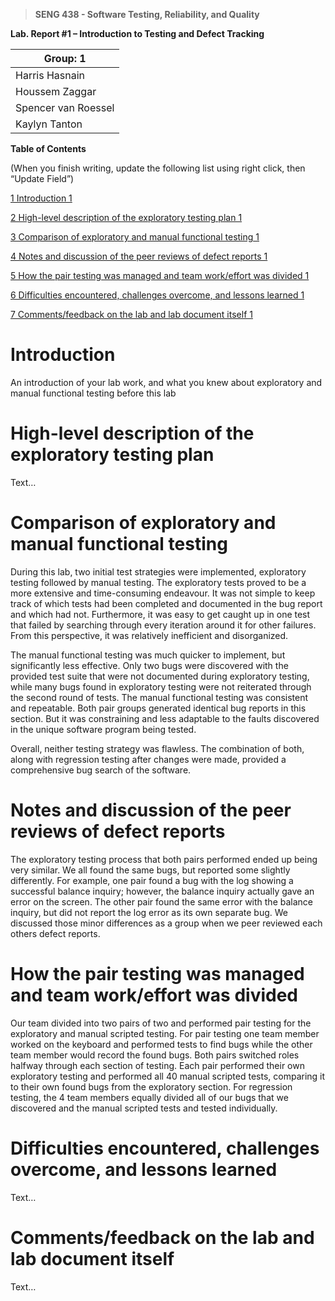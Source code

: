 >   **SENG 438 - Software Testing, Reliability, and Quality**

**Lab. Report \#1 – Introduction to Testing and Defect Tracking**

| Group: 1     |
|-----------------|
| Harris Hasnain               |   
| Houssem Zaggar             |   
| Spencer van Roessel               |   
| Kaylyn Tanton               |   


**Table of Contents**

(When you finish writing, update the following list using right click, then
“Update Field”)

[1 Introduction	1](#_Toc439194677)

[2 High-level description of the exploratory testing plan	1](#_Toc439194678)

[3 Comparison of exploratory and manual functional testing	1](#_Toc439194679)

[4 Notes and discussion of the peer reviews of defect reports	1](#_Toc439194680)

[5 How the pair testing was managed and team work/effort was
divided	1](#_Toc439194681)

[6 Difficulties encountered, challenges overcome, and lessons
learned	1](#_Toc439194682)

[7 Comments/feedback on the lab and lab document itself	1](#_Toc439194683)

# Introduction

An introduction of your lab work, and what you knew about exploratory and manual
functional testing before this lab

# High-level description of the exploratory testing plan

Text…

# Comparison of exploratory and manual functional testing

During this lab, two initial test strategies were implemented, exploratory testing followed by manual testing. The exploratory tests proved to be a more extensive and time-consuming endeavour. It was not simple to keep track of which tests had been completed and documented in the bug report and which had not. Furthermore, it was easy to get caught up in one test that failed by searching through every iteration around it for other failures. From this perspective, it was relatively inefficient and disorganized. 

The manual functional testing was much quicker to implement, but significantly less effective. Only two bugs were discovered with the provided test suite that were not documented during exploratory testing, while many bugs found in exploratory testing were not reiterated through the second round of tests. The manual functional testing was consistent and repeatable. Both pair groups generated identical bug reports in this section. But it was constraining and less adaptable to the faults discovered in the unique software program being tested. 

Overall, neither testing strategy was flawless. The combination of both, along with regression testing after changes were made, provided a comprehensive bug search of the software. 

# Notes and discussion of the peer reviews of defect reports

The exploratory testing process that both pairs performed ended up being very similar. We all found the same bugs, but reported some slightly differently. For example, one pair found a bug with the log showing a successful balance inquiry; however, the balance inquiry actually gave an error on the screen. The other pair found the same error with the balance inquiry, but did not report the log error as its own separate bug. We discussed those minor differences as a group when we peer reviewed each others defect reports. 

# How the pair testing was managed and team work/effort was divided 

Our team divided into two pairs of two and performed pair testing for the exploratory and manual scripted testing. For pair testing one team member worked on the keyboard and performed tests to find bugs while the other team member would record the found bugs. Both pairs switched roles halfway through each section of testing. Each pair performed their own exploratory testing and performed all 40 manual scripted tests, comparing it to their own found bugs from the exploratory section. For regression testing, the 4 team members equally divided all of our bugs that we discovered and the manual scripted tests and tested individually.

# Difficulties encountered, challenges overcome, and lessons learned

Text…

# Comments/feedback on the lab and lab document itself

Text…
